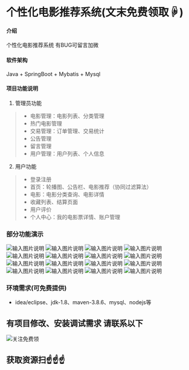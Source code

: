 # 个性化电影推荐系统(文末免费领取☟)
> 
#### 介绍
个性化电影推荐系统
有BUG可留言加微

#### 软件架构
Java + SpringBoot + Mybatis + Mysql

#### 项目功能说明

1.  管理员功能
> + 电影管理：电影列表、分类管理
> + 热门电影管理
> + 交易管理：订单管理、交易统计
> + 公告管理
> + 留言管理
> + 用户管理：用户列表、个人信息
2.  用户功能
> + 登录注册
> + 首页：轮播图、公告栏、电影推荐（协同过滤算法）
> + 电影：电影分类查询、电影详情
> + 收藏列表、结算页面
> + 用户评价
> + 个人中心：我的电影票详情、账户管理


### 部分功能演示
![输入图片说明](photo/1-1.png)
![输入图片说明](photo/1-3.png)
![输入图片说明](photo/1-5.png)
![输入图片说明](photo/1-6.png)
![输入图片说明](photo/1-8.png)
![输入图片说明](photo/1-9.png)
![输入图片说明](photo/2-1.png)
![输入图片说明](photo/2-2.png)
![输入图片说明](photo/2-3.png)
![输入图片说明](photo/2-4.png)
![输入图片说明](photo/2-5.png)
![输入图片说明](photo/2-6.png)
![输入图片说明](photo/2-7.png)
![输入图片说明](photo/2-8.png)
![输入图片说明](photo/2-9.png)
![输入图片说明](photo/2-10.png)

### 环境需求(可免费提供)
- idea/eclipse、jdk-1.8、maven-3.8.6、mysql、nodejs等

## 有项目修改、安装调试需求 请联系以下
![关注免费领](联系.png)

## 获取资源扫☝☝☝
